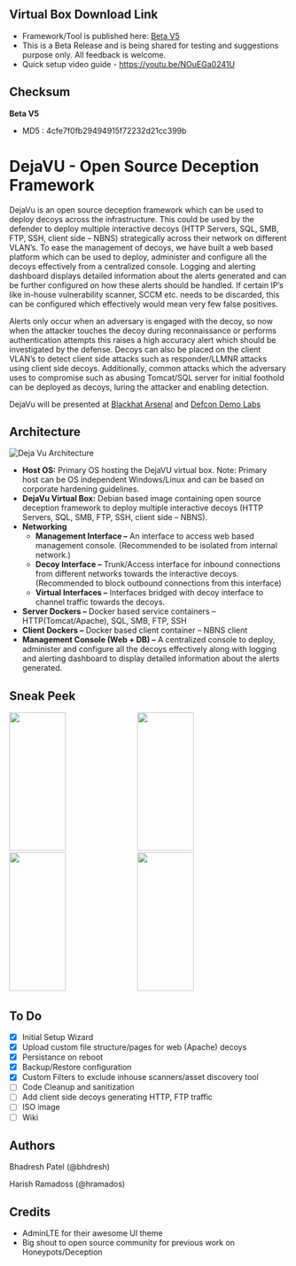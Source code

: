 
## Virtual Box Download Link
- Framework/Tool is published here: [Beta V5](https://drive.google.com/open?id=1DAxqipz6gmVBuULctmmuDAKLdmWXZQy-)
- This is a Beta Release and is being shared for testing and suggestions purpose only. All feedback is welcome.
- Quick setup video guide - https://youtu.be/NOuEGa0241U

## Checksum

**Beta V5**

 - MD5 : 4cfe7f0fb29494915f72232d21cc399b

# DejaVU - Open Source Deception Framework

DejaVu is an open source deception framework which can be used to deploy decoys across the infrastructure. This could be used by the defender to deploy multiple interactive decoys (HTTP Servers, SQL, SMB, FTP, SSH, client side – NBNS) strategically across their network on different VLAN’s. To ease the management of decoys, we have built a web based platform which can be used to deploy, administer and configure all the decoys effectively from a centralized console. Logging and alerting dashboard displays detailed information about the alerts generated and can be further configured on how these alerts should be handled. If certain IP’s like in-house vulnerability scanner, SCCM etc. needs to be discarded, this can be configured which effectively would mean very few false positives. 

Alerts only occur when an adversary is engaged with the decoy, so now when the attacker touches the decoy during reconnaissance or performs authentication attempts this raises a high accuracy alert which should be investigated by the defense. Decoys can also be placed on the client VLAN’s to detect client side attacks such as responder/LLMNR attacks using client side decoys. Additionally, common attacks which the adversary uses to compromise such as abusing Tomcat/SQL server for initial foothold can be deployed as decoys, luring the attacker and enabling detection.

DejaVu will be presented at [Blackhat Arsenal](https://www.blackhat.com/us-18/arsenal.html#dejavu-an-open-source-deception-framework) and [Defcon Demo Labs](https://www.defcon.org/html/defcon-26/dc-26-demolabs.html#DejaVU)

## Architecture
![Deja Vu Architecture](https://github.com/bhdresh/Dejavu/blob/master/images/DejaVu_Architecture.png)
 - **Host OS:** Primary OS hosting the DejaVU virtual box. Note: Primary   
   host can be OS independent Windows/Linux and can be based on      
   corporate hardening guidelines.
 - **DejaVu Virtual Box:** Debian based image containing open source deception framework to deploy multiple interactive decoys (HTTP Servers, SQL, SMB, FTP, SSH, client side – NBNS).
 - **Networking**
	 - **Management Interface –** An interface to access web based management console. (Recommended to be isolated from internal network.)
	 - **Decoy Interface –** Trunk/Access interface for inbound connections from different networks towards the interactive decoys. (Recommended to block outbound connections from this interface)
	 - **Virtual Interfaces –** Interfaces bridged with decoy interface to channel traffic towards the decoys. 
- **Server Dockers –** Docker based service containers – HTTP(Tomcat/Apache), SQL, SMB, FTP, SSH
- **Client Dockers –** Docker based client container – NBNS client
- **Management Console (Web + DB) –** A centralized console to deploy, administer and configure all the decoys effectively along with logging and alerting dashboard to display detailed information about the alerts generated.

## Sneak Peek

<img src="https://github.com/bhdresh/Dejavu/blob/master/images/1.png" width="45%" height="250 px"> <img src="https://github.com/bhdresh/Dejavu/blob/master/images/2.png" width="45%" height="250 px"> <img src="https://github.com/bhdresh/Dejavu/blob/master/images/3.png" width="45%" height="250 px"> <img src="https://github.com/bhdresh/Dejavu/blob/master/images/4.png" width="45%" height="250 px">

## To Do
- [x] Initial Setup Wizard
- [x] Upload custom file structure/pages for web (Apache) decoys
- [x] Persistance on reboot
- [x] Backup/Restore configuration
- [x] Custom Filters to exclude inhouse scanners/asset discovery tool
- [ ] Code Cleanup and sanitization
- [ ] Add client side decoys generating HTTP, FTP traffic
- [ ] ISO image   
- [ ] Wiki

## Authors
Bhadresh Patel (@bhdresh)

Harish Ramadoss (@hramados)

## Credits

 - AdminLTE for their awesome UI theme
 - Big shout to open source community for previous work on Honeypots/Deception
